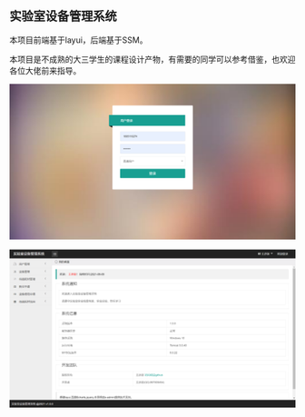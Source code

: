 ## 实验室设备管理系统

本项目前端基于layui，后端基于SSM。

本项目是不成熟的大三学生的课程设计产物，有需要的同学可以参考借鉴，也欢迎各位大佬前来指导。

![home-page](https://github.com/Deleter-D/LEMS/blob/main/images/image-20210609112730161.png)

![image-20210609112902958](https://github.com/Deleter-D/LEMS/blob/main/images/image-20210609112902958.png)
